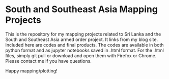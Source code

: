 # South and Southeast Asia Mapping Projects

This is the repository for my mapping projects related to Sri Lanka and the South and Southeast Asia armed order project. It links from my blog site. Included here are codes and final products. The codes are available in both python format and as jupyter notebooks saved in .html format. For the .html files, simply git pull or download and open them with Firefox or Chrome. Please contact me if you have questions. 

Happy mapping/plotting! 
